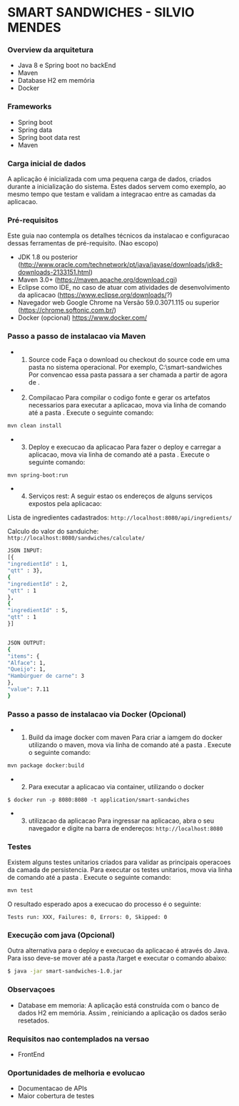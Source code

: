 # SMART SANDWICHES - SILVIO MENDES

### Overview da arquitetura
- Java 8 e Spring boot no backEnd
- Maven
- Database H2 em memória
- Docker 

### Frameworks
- Spring boot
- Spring data
- Spring boot data rest
- Maven

### Carga inicial de dados
A aplicação é inicializada com uma pequena carga de dados, criados durante a inicialização do sistema.
Estes dados servem como exemplo, ao mesmo tempo que testam e validam a integracao entre as camadas da aplicacao.

### Pré-requisitos
Este guia nao contempla os detalhes técnicos da instalacao e configuracao dessas ferramentas de pré-requisito. (Nao escopo)
- JDK 1.8 ou posterior (http://www.oracle.com/technetwork/pt/java/javase/downloads/jdk8-downloads-2133151.html)
- Maven 3.0+ (https://maven.apache.org/download.cgi)
- Eclipse como IDE, no caso de atuar com atividades de desenvolvimento da aplicacao (https://www.eclipse.org/downloads/?)
- Navegador web Google Chrome na Versão 59.0.3071.115 ou superior (https://chrome.softonic.com.br/)
- Docker (opcional) https://www.docker.com/

### Passo a passo de instalacao via Maven
- 1) Source code
Faça o download ou checkout do source code em uma pasta no sistema operacional.
Por exemplo, C:\smart-sandwiches\
Por convencao essa pasta passara a ser chamada a partir de agora de <ROOT-APP-FOLDER>.
- 2) Compilacao
Para compilar o codigo fonte e gerar os artefatos necessarios para executar a aplicacao,
mova via linha de comando até a pasta <ROOT-APP-FOLDER>. Execute o seguinte comando: 
```sh
mvn clean install
```
- 3) Deploy e execucao da aplicacao
Para fazer o deploy e carregar a aplicacao,
mova via linha de comando até a pasta <ROOT-APP-FOLDER>. Execute o seguinte comando: 
```sh
mvn spring-boot:run
```
- 4) Serviços rest:
A seguir estao os endereços de alguns serviços expostos pela aplicacao: 


Lista de ingredientes cadastrados: `http://localhost:8080/api/ingredients/`


Calculo do valor do sanduiche: `http://localhost:8080/sandwiches/calculate/`
```sh
JSON INPUT:
[{
"ingredientId" : 1,
"qtt" : 3},
{
"ingredientId" : 2,
"qtt" : 1
},
{
"ingredientId" : 5,
"qtt" : 1
}]


JSON OUTPUT:
{
"items": {
"Alface": 1,
"Queijo": 1,
"Hambúrguer de carne": 3
},
"value": 7.11
}

```


### Passo a passo de instalacao via Docker (Opcional)
- 1) Build da image docker com maven
Para criar a iamgem do docker utilizando o maven,
mova via linha de comando até a pasta <ROOT-APP-FOLDER>. Execute o seguinte comando: 
```sh
mvn package docker:build
```
- 2) Para executar a aplicacao via container, utilizando o docker
```
$ docker run -p 8080:8080 -t application/smart-sandwiches
```
- 3) utilizacao da aplicacao
Para ingressar na aplicacao, abra o seu navegador e digite na barra de endereços: 
`http://localhost:8080`


### Testes
Existem alguns testes unitarios criados para validar as principais operacoes da camada de persistencia.
Para executar os testes unitarios,
mova via linha de comando até a pasta <ROOT-APP-FOLDER>. Execute o seguinte comando: 
```sh
mvn test
```
O resultado esperado apos a execucao do processo é o seguinte:
```
Tests run: XXX, Failures: 0, Errors: 0, Skipped: 0
```

### Execução com java (Opcional)
Outra alternativa para o deploy e execucao da aplicacao é através do Java.
Para isso deve-se mover até a pasta <ROOT-APP-FOLDER>/target e executar o comando abaixo:
```sh
$ java -jar smart-sandwiches-1.0.jar
```

### Observaçoes
- Database em memoria: A aplicação está construída com o banco de dados H2 em memória. Assim , reiniciando a aplicação os dados serão resetados.

### Requisitos nao contemplados na versao
- FrontEnd

### Oportunidades de melhoria e evolucao
- Documentacao de APIs
- Maior cobertura de testes




